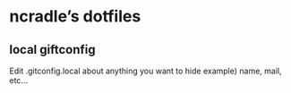 # ncradle’s dotfiles

## local giftconfig
Edit .gitconfig.local about anything you want to hide
example) name, mail, etc...
